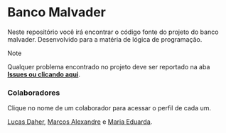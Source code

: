 # Banco Malvader

Neste repositório você irá encontrar o código fonte do projeto do banco malvader. Desenvolvido para a matéria de lógica
de programação.

> [!NOTE]
> Qualquer problema encontrado no projeto deve ser reportado na aba [**Issues ou clicando aqui**](https://github.com/lucasdaher/banco-malvader/issues).

### Colaboradores
Clique no nome de um colaborador para acessar o perfil de cada um.

[Lucas Daher](https://github.com/lucasdaher), [Marcos Alexandre](https://github.com/marcxsdev) e [Maria Eduarda](https://github.com/dudamarqs).